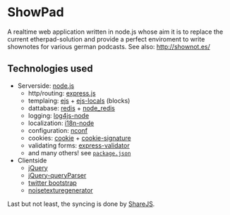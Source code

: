ShowPad
=======

A realtime web application written in node.js whose aim it is to replace
the current etherpad-solution and provide a perfect enviroment to write
shownotes for various german podcasts. See also: http://shownot.es/

Technologies used
-----------------

* Serverside: [node.js](http://nodejs.org/)
  * http/routing: [express.js](http://expressjs.com/)
  * templaing: [ejs](http://embeddedjs.com/) + [ejs-locals](https://github.com/RandomEtc/ejs-locals) (blocks)
  * dattabase: [redis](http://redis.io/) + [node_redis](https://github.com/mranney/node_redis)
  * logging: [log4js-node](https://github.com/nomiddlename/log4js-node)
  * localization: [i18n-node](https://github.com/mashpie/i18n-node)
  * configuration: [nconf](https://github.com/flatiron/nconf)
  * cookies: [cookie](https://github.com/shtylman/node-cookie) + [cookie-signature](https://github.com/visionmedia/node-cookie-signature)
  * validating forms: [express-validator](https://github.com/ctavan/express-validator)
  * and many others! see [`package.json`](https://github.com/shownotes/show-pad/blob/master/package.json)
* Clientside
  * [jQuery](http://jquery.com/)
  * [jQuery-queryParser](https://github.com/mattsnider/jquery-plugin-query-parser)
  * [twitter bootstrap](http://twitter.github.com/bootstrap/)
  * [noisetexturegenerator](http://noisetexturegenerator.com/)

Last but not least, the syncing is done by [ShareJS](http://sharejs.org/).
